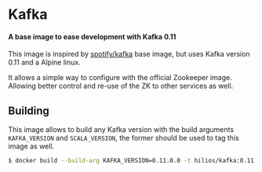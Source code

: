 # Kafka

#### A base image to ease development with Kafka 0.11

This image is inspired by [spotify/kafka](https://hub.docker.com/r/spotify/kafka/) base image, but uses Kafka version 0.11 and a Alpine linux.

It allows a simple way to configure with the official Zookeeper image. Allowing better control and re-use of the ZK to other services as well.

## Building

This image allows to build any Kafka version with the build arguments `KAFKA_VERSION` and `SCALA_VERSION`, the former should be used to tag this image as well.

```bash
$ docker build --build-arg KAFKA_VERSION=0.11.0.0 -t hilios/kafka:0.11.0.0 .
```
